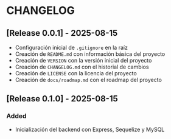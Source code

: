 
# CHANGELOG

## [Release 0.0.1] - 2025-08-15

- Configuración inicial de `.gitignore` en la raíz
- Creación de `README.md` con información básica del proyecto
- Creación de `VERSION` con la versión inicial del proyecto
- Creación de `CHANGELOG.md` con el historial de cambios
- Creación de `LICENSE` con la licencia del proyecto
- Creación de `docs/roadmap.md` con el roadmap del proyecto

## [Release 0.1.0] - 2025-08-15

### Added

- Inicialización del backend con Express, Sequelize y MySQL
